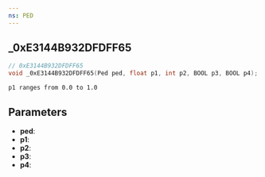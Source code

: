 ```yaml
---
ns: PED
---
```

## _0xE3144B932DFDFF65

```c
// 0xE3144B932DFDFF65
void _0xE3144B932DFDFF65(Ped ped, float p1, int p2, BOOL p3, BOOL p4);
```

```
p1 ranges from 0.0 to 1.0
```

## Parameters
* **ped**:
* **p1**:
* **p2**:
* **p3**:
* **p4**:
